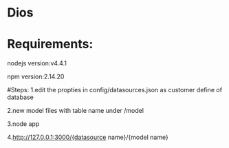 # Dios

# Requirements:
nodejs version:v4.4.1

npm version:2.14.20

#Steps:
1.edit the propties in config/datasources.json as customer define of database

2.new model files with table name under /model

3.node app

4.http://127.0.0.1:3000/{datasource name}/{model name}
